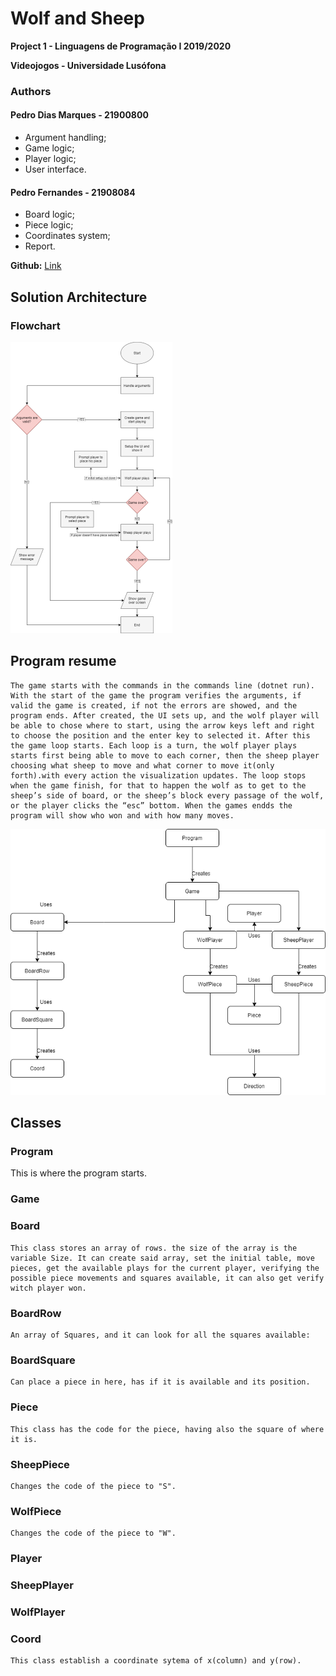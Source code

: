 # Wolf and Sheep

**Project 1 - Linguagens de Programação I 2019/2020**

**Videojogos - Universidade Lusófona**

### Authors

#### Pedro Dias Marques - 21900800

- Argument handling;
- Game logic;
- Player logic;
- User interface.

#### Pedro Fernandes - 21908084

- Board logic;
- Piece logic;
- Coordinates system;
- Report.

**Github:** [Link](https://github.com/p-marques/WolfSheepLP1)

## Solution Architecture

### Flowchart

![flowchart](flowchart.png "Flowchart")

## Program resume
    The game starts with the commands in the commands line (dotnet run). With the start of the game the program verifies the arguments, if valid the game is created, if not the errors are showed, and the program ends. After created, the UI sets up, and the wolf player will be able to chose where to start, using the arrow keys left and right to choose the position and the enter key to selected it. After this the game loop starts. Each loop is a turn, the wolf player plays starts first being able to move to each corner, then the sheep player choosing what sheep to move and what corner to move it(only forth).with every action the visualization updates. The loop stops when the game finish, for that to happen the wolf as to get to the sheep’s side of board, or the sheep’s block every passage of the wolf, or the player clicks the “esc” bottom. When the games endds the program will show who won and with how many moves.

![program](ProgramFlowchart.png "Program")

## Classes
### Program
This is where the program starts. 
### Game

### Board
    This class stores an array of rows. the size of the array is the variable Size. It can create said array, set the initial table, move pieces, get the available plays for the current player, verifying the possible piece movements and squares available, it can also get verify witch player won.
### BoardRow
    An array of Squares, and it can look for all the squares available:
### BoardSquare
    Can place a piece in here, has if it is available and its position.
### Piece
    This class has the code for the piece, having also the square of where it is.
### SheepPiece
    Changes the code of the piece to "S".
### WolfPiece
    Changes the code of the piece to "W".
### Player

### SheepPlayer

### WolfPlayer

### Coord
    This class establish a coordinate sytema of x(column) and y(row). 